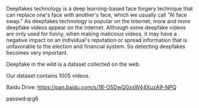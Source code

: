 Deepfakes technology is a deep learning-based face forgery technique that can replace one's face with another's face, which we usually call "AI face swap."
As deepfakes technology is popular on the Internet, more and more deepfake videos appear on the Internet. 
Although some deepfake videos are only used for funny, when making malicious videos, it may have a negative impact on an individual's reputation or spread information that is unfavorable to the election and financial system. So detecting deepfakes becomes very important.

Deepfake in the wild is a dataset collected on the web.

Our dataset contains 1005 videos.

Baidu Drive: https://pan.baidu.com/s/1B-O5DwQGxsW44XuzA9-NPQ

passwd:qrg6